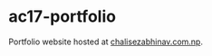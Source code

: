 # ac17-portfolio
Portfolio website hosted at [chalisezabhinav.com.np](https://chalisezabhinav.com.np).
